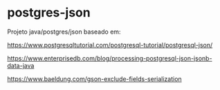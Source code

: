 # postgres-json

Projeto java/postgres/json baseado em:

https://www.postgresqltutorial.com/postgresql-tutorial/postgresql-json/

https://www.enterprisedb.com/blog/processing-postgresql-json-jsonb-data-java

https://www.baeldung.com/gson-exclude-fields-serialization
